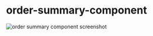 # order-summary-component

![order summary component screenshot](https://user-images.githubusercontent.com/108692289/224097116-b7d1e17d-2a7e-4434-9d72-e824c78acb95.png)
